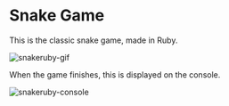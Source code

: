 # Snake Game

This is the classic snake game, made in Ruby.

![snakeruby-gif](https://i.imgur.com/A0wq8Cn.gif "snakeruby-gif")

When the game finishes, this is displayed on the console.

![snakeruby-console](https://i.imgur.com/S2TOI7S.png "snakeruby-console")